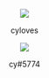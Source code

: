 <p align="center">  
<img src="https://media.discordapp.net/attachments/813341662545313832/813343404507267092/pokemon_pixel.gif">
</p>
<p align="center">
    cyloves
<p align="center">  
<img src="https://komarev.com/ghpvc/?username=cyloves&color=grey">
</p>
    <p align="center">
    cy#5774
</p>
<p align="center">
<p align="center">

